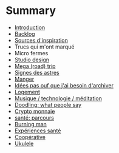 # Summary

* [Introduction](README.md)
* [Backlog](chapter1.md)
* [Sources d'inspiration](sources-dinspiration.md)
* Trucs qui m'ont marqué
* Micro fermes
* [Studio design](studio-design.md)
* [Mega \(road\) trip](mega-road-trip.md)
* [Signes des astres](signes-des-astres.md)
* [Manger](manger.md)
* [Idées pas ouf que j'ai besoin d'archiver](idees-pas-ouf-que-jai-besoin-darchiver.md)
* [Logement](logement.md)
* [Musique / technologie / méditation](musique-technologie-meditation.md)
* [Doodling: what people say](doodling-what-people-say.md)
* [Crypto monnaie](crypto-monnaie.md)
* [santé: parcours](sante-parcours.md)
* [Burning man](burning-man.md)
* [Expériences santé](experiences-sante.md)
* [Coopérative](cooperative.md)
* [Ukulele](ukulele.md)

